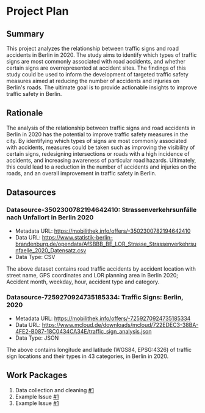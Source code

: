 # Project Plan

## Summary

<!-- Describe your data science project in max. 5 sentences. -->
This project analyzes the relationship between traffic signs and road accidents in Berlin in 2020.
The study aims to identify which types of traffic signs are most commonly associated with road accidents, and whether certain signs are overrepresented at accident sites.
The findings of this study could be used to inform the development of targeted traffic safety measures aimed at reducing the number of accidents and injuries on Berlin's roads.
The ultimate goal is to provide actionable insights to improve traffic safety in Berlin.


## Rationale

<!-- Outline the impact of the analysis, e.g. which pains it solves. -->
The analysis of the relationship between traffic signs and road accidents in Berlin in 2020 has the potential to improve traffic safety measures in the city.
By identifying which types of signs are most commonly associated with accidents, measures could be taken such as improving the visibility of certain signs, redesigning intersections or roads with a high incidence of accidents, and increasing awareness of particular road hazards. 
Ultimately, this could lead to a reduction in the number of accidents and injuries on the roads, and an overall improvement in traffic safety in Berlin.

## Datasources

<!-- Describe each datasources you plan to use in a section. Use the prefic "DatasourceX" where X is the id of the datasource. -->

### Datasource-3502300782194642410: Strassenverkehrsunfälle nach Unfallort in Berlin 2020
* Metadata URL: https://mobilithek.info/offers/-3502300782194642410
* Data URL: https://www.statistik-berlin-brandenburg.de/opendata/AfSBBB_BE_LOR_Strasse_Strassenverkehrsunfaelle_2020_Datensatz.csv
* Data Type: CSV

The above dataset contains road traffic accidents by accident location with street name, GPS coordinates and LOR planning area in Berlin 2020; Accident month, weekday, hour, accident type and category.

### Datasource-7259270924735185334: Traffic Signs: Berlin, 2020
* Metadata URL: https://mobilithek.info/offers/-7259270924735185334
* Data URL: https://www.mcloud.de/downloads/mcloud/722EDEC3-38BA-4FE2-B087-18C0434CA34E/traffic_sign_analysis.json
* Data Type: JSON

The above contains longitude and latitude (WGS84, EPSG:4326) of traffic sign locations and their types in 43 categories, in Berlin in 2020.

## Work Packages

<!-- List of work packages ordered sequentially, each pointing to an issue with more details. -->


1.  Data collection and cleaning [#1][i1]
2.  Example Issue [#1][i1]
3.  Example Issue [#1][i1]


[i1]: [https://github.com/jvalue/2023-amse-template/issues/14]

